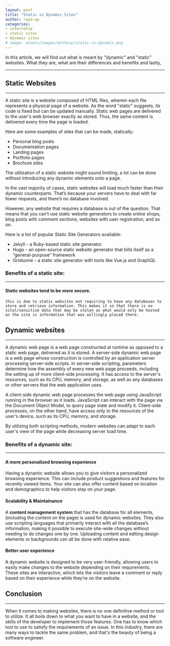 ```yaml
---
layout: post
title: "Static vs Dynamic Sites"
author: raya-ay
categories: 
- internship
- static sites
- dynamic sites
# image: assets/images/anthony/static-vs-dynamic.png
---
```


In this article, we will find out what is meant by "dynamic" and "static" websites. What they are, what are their differences and benefits and lastly,

---

## Static Websites
---

A static site is a website composed of HTML files, wherein each file represents a physical page of a website. As the word "static" suggests, its code is fixed but can be updated manually. Static web pages are delivered to the user's web browser exactly as stored. Thus, the same content is delivered every time the page is loaded.

Here are some examples of sites that can be made, statically:
- Personal blog posts
- Documentation pages
- Landing pages
- Portfolio pages
- Brochure sites

The utilization of a static website might sound limiting, a lot can be done without introducing any dynamic elements onto a page.

In the vast majority of cases, static websites will load much faster than their dynamic counterparts. That’s because your servers have to deal with far fewer requests, and there’s no database involved. 

However, any website that requires a database is out of the question. That means that you can’t use static website generators to create online shops, blog posts with comment sections, websites with user registration, and so on.

Here is a list of popular Static Site Generators available:

- Jekyll - a Ruby-based static site generator.
- Hugo - an open-source static website generator that bills itself as a “general-purpose” framework
- Gridsome - a static site generator with tools like Vue.js and GraphQL


### Benefits of a static site:
---

#### Static websites tend to be more secure.

	this is due to static websites not requiring to have any databases to store and retrieve information. This makes it so that there is no vital/sensitive data that may be stolen as what would only be hosted on the site is information that was willingly placed there.


## Dynamic websites
---

A dynamic web page is a web page constructed at runtime as opposed to a static web page, delivered as it is stored. A server-side dynamic web page is a web page whose construction is controlled by an application server processing server-side scripts. In server-side scripting, parameters determine how the assembly of every new web page proceeds, including the setting up of more client-side processing. It has access to the server's resources, such as its CPU, memory, and storage, as well as any databases or other servers that the web application uses.

A client-side dynamic web page processes the web page using JavaScript running in the browser as it loads. JavaScript can interact with the page via the Document Object Model, to query page state and modify it. Client-side processes, on the other hand, have access only to the resources of the user's device, such as its CPU, memory, and storage.

By utilizing both scripting methods, modern websites can adapt to each user's view of the page while decreasing server load time.

### Benefits of a dynamic site:
---

#### A more personalized browsing experience

Having a dynamic website allows you to give visitors a personalized browsing experience. This can include product suggestions and features for recently viewed items. Your site can also offer content based on location and demographics to help visitors stay on your page.

#### Scalability & Maintainance

A **content management system** that has the database for all elements, (including the content on the page) is used for dynamic websites. They also use scripting languages that primarily interact with all the database’s information, making it possible to execute site-wide changes without needing to do changes one by one. Uploading content and editing design elements or backgrounds can all be done with relative ease.

#### Better user experience

A dynamic website is designed to be very user-friendly, allowing users to easily make changes to the website depending on their requirements. These sites are interactive, which lets the visitors leave a comment or reply based on their experience while they’re on the website.
  

## Conclusion
---

When it comes to making websites, there is no one definitive method or tool to utilize. It all boils down to what you want to have in a website,  and the skills of the developer to implement those features. One has to know which tool to use to satisfy the requirements of an issue. In this industry, there are many ways to tackle the same problem, and that's the beauty of being a software engineer.